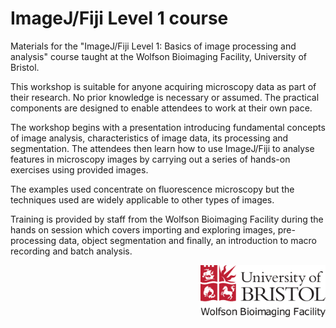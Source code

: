 ImageJ/Fiji Level 1 course
==========================

Materials for the "ImageJ/Fiji Level 1: Basics of image processing and analysis" course taught at the Wolfson Bioimaging Facility, University of Bristol.

This workshop is suitable for anyone acquiring microscopy data as part of their research. No prior knowledge is necessary or assumed. The practical components are designed to enable attendees to work at their own pace.

The workshop begins with a presentation introducing fundamental concepts of image analysis, characteristics of image data, its processing and segmentation. The attendees then learn how to use ImageJ/Fiji to analyse features in microscopy images by carrying out a series of hands-on exercises using provided images.

The examples used concentrate on fluorescence microscopy but the techniques used are widely applicable to other types of images.

Training is provided by staff from the Wolfson Bioimaging Facility during the hands on session which covers importing and exploring images, pre-processing data, object segmentation and finally, an introduction to macro recording and batch analysis.

<img src="./Resources/wbif-colour-logo.png" width="200px" align="right">
